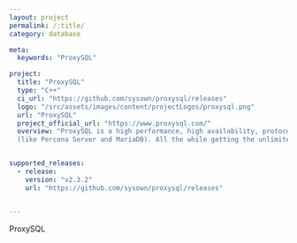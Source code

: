 ```yaml
---
layout: project
permalink: /:title/
category: database

meta:
  keywords: "ProxySQL"

project:
  title: "ProxySQL"
  type: "C++"
  ci_url: "https://github.com/sysown/proxysql/releases"
  logo: "/src/assets/images/content/projectLogos/proxysql.png"
  url: "ProxySQL"
  project_official_url: "https://www.proxysql.com/"
  overview: "ProxySQL is a high performance, high availability, protocol aware proxy for MySQL and forks
  (like Percona Server and MariaDB). All the while getting the unlimited freedom that comes with a GPL license."


supported_releases:
  - release:
    version: "v2.3.2"
    url: "https://github.com/sysown/proxysql/releases"


---
```


<p>ProxySQL</p>
